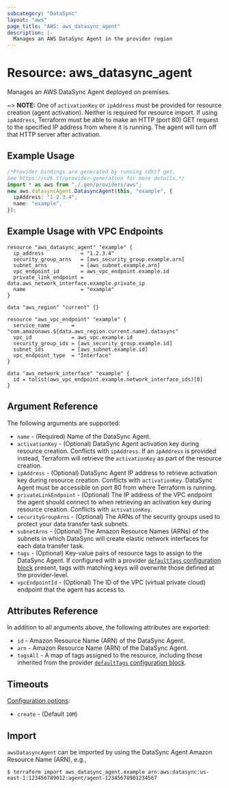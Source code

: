 ```yaml
---
subcategory: "DataSync"
layout: "aws"
page_title: "AWS: aws_datasync_agent"
description: |-
  Manages an AWS DataSync Agent in the provider region
---
```


# Resource: aws\_datasync\_agent

Manages an AWS DataSync Agent deployed on premises.

\~> **NOTE:** One of `activationKey` or `ipAddress` must be provided for resource creation (agent activation). Neither is required for resource import. If using `ipAddress`, Terraform must be able to make an HTTP (port 80) GET request to the specified IP address from where it is running. The agent will turn off that HTTP server after activation.

## Example Usage

```typescript
/*Provider bindings are generated by running cdktf get.
See https://cdk.tf/provider-generation for more details.*/
import * as aws from "./.gen/providers/aws";
new aws.datasyncAgent.DatasyncAgent(this, "example", {
  ipAddress: "1.2.3.4",
  name: "example",
});

```

## Example Usage with VPC Endpoints

```hcl
resource "aws_datasync_agent" "example" {
  ip_address            = "1.2.3.4"
  security_group_arns   = [aws_security_group.example.arn]
  subnet_arns           = [aws_subnet.example.arn]
  vpc_endpoint_id       = aws_vpc_endpoint.example.id
  private_link_endpoint = data.aws_network_interface.example.private_ip
  name                  = "example"
}

data "aws_region" "current" {}

resource "aws_vpc_endpoint" "example" {
  service_name       = "com.amazonaws.${data.aws_region.current.name}.datasync"
  vpc_id             = aws_vpc.example.id
  security_group_ids = [aws_security_group.example.id]
  subnet_ids         = [aws_subnet.example.id]
  vpc_endpoint_type  = "Interface"
}

data "aws_network_interface" "example" {
  id = tolist(aws_vpc_endpoint.example.network_interface_ids)[0]
}
```

## Argument Reference

The following arguments are supported:

* `name` - (Required) Name of the DataSync Agent.
* `activationKey` - (Optional) DataSync Agent activation key during resource creation. Conflicts with `ipAddress`. If an `ipAddress` is provided instead, Terraform will retrieve the `activationKey` as part of the resource creation.
* `ipAddress` - (Optional) DataSync Agent IP address to retrieve activation key during resource creation. Conflicts with `activationKey`. DataSync Agent must be accessible on port 80 from where Terraform is running.
* `privateLinkEndpoint` - (Optional) The IP address of the VPC endpoint the agent should connect to when retrieving an activation key during resource creation. Conflicts with `activationKey`.
* `securityGroupArns` - (Optional) The ARNs of the security groups used to protect your data transfer task subnets.
* `subnetArns` - (Optional) The Amazon Resource Names (ARNs) of the subnets in which DataSync will create elastic network interfaces for each data transfer task.
* `tags` - (Optional) Key-value pairs of resource tags to assign to the DataSync Agent. If configured with a provider [`defaultTags` configuration block](https://registry.terraform.io/providers/hashicorp/aws/latest/docs#default_tags-configuration-block) present, tags with matching keys will overwrite those defined at the provider-level.
* `vpcEndpointId` - (Optional) The ID of the VPC (virtual private cloud) endpoint that the agent has access to.

## Attributes Reference

In addition to all arguments above, the following attributes are exported:

* `id` - Amazon Resource Name (ARN) of the DataSync Agent.
* `arn` - Amazon Resource Name (ARN) of the DataSync Agent.
* `tagsAll` - A map of tags assigned to the resource, including those inherited from the provider [`defaultTags` configuration block](https://registry.terraform.io/providers/hashicorp/aws/latest/docs#default_tags-configuration-block).

## Timeouts

[Configuration options](https://developer.hashicorp.com/terraform/language/resources/syntax#operation-timeouts):

* `create` - (Default `10M`)

## Import

`awsDatasyncAgent` can be imported by using the DataSync Agent Amazon Resource Name (ARN), e.g.,

```console
$ terraform import aws_datasync_agent.example arn:aws:datasync:us-east-1:123456789012:agent/agent-12345678901234567
```
